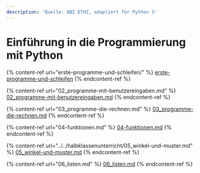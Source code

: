 ```yaml
---
description: 'Quelle: ABZ ETHZ, adaptiert für Python 3'
---
```


# Einführung in die Programmierung mit Python

{% content-ref url="erste-programme-und-schleifen/" %}
[erste-programme-und-schleifen](erste-programme-und-schleifen/)
{% endcontent-ref %}

{% content-ref url="02_programme-mit-benutzereingaben.md" %}
[02\_programme-mit-benutzereingaben.md](02\_programme-mit-benutzereingaben.md)
{% endcontent-ref %}

{% content-ref url="03_programme-die-rechnen.md" %}
[03\_programme-die-rechnen.md](03\_programme-die-rechnen.md)
{% endcontent-ref %}

{% content-ref url="04-funktionen.md" %}
[04-funktionen.md](04-funktionen.md)
{% endcontent-ref %}

{% content-ref url="../../halbklassenunterricht/05_winkel-und-muster.md" %}
[05\_winkel-und-muster.md](../../halbklassenunterricht/05\_winkel-und-muster.md)
{% endcontent-ref %}

{% content-ref url="06_listen.md" %}
[06\_listen.md](06\_listen.md)
{% endcontent-ref %}

